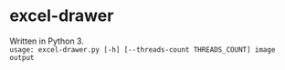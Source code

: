 # excel-drawer

Written in Python 3.  
`usage: excel-drawer.py [-h] [--threads-count THREADS_COUNT] image output`